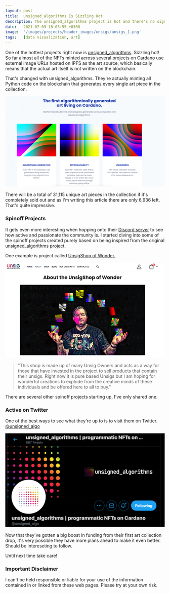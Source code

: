 ```yaml
---
layout: post
title:  unsigned_algorithms Is Sizzling Hot
description: The unsigned_algorithms project is hot and there's no sign of slowing down anytime soon.
date:   2021-07-09 18:05:55 +0300
image:  '/images/projects/header_images/unsigs/unsigs_1.png'
tags:   [data visualization, art]
---
```

One of the hottest projects right now is [unsigned_algorithms](https://www.unsigs.com/). Sizzling hot! So far almost all of the NFTs minted across several projects on Cardano use external image URLs hosted on IPFS as the art source, which basically means that the actual art itself is not written on the blockchain.

That's changed with unsigned_algorithms. They're actually minting all Python code on the blockchain that generates every single art piece in the collection.

![](/images/posts/unsigs-is-hot/unsigs_2.png)  

There will be a total of 31,115 unique art pieces in the collection if it's completely sold out and as I'm writing this article there are only 6,936 left. That's quite impressive. 

### Spinoff Projects
It gets even more interesting when hopping onto their [Discord server](https://discord.gg/nQUJefNq) to
see how active and passionate the community is. I started diving into some of the spinoff projects created purely based on being inspired from the original unsigned_algorithms project. 

One example is project called [UnsigShop of Wonder.](https://unsigshop.com/) 

![](/images/posts/unsigs-is-hot/unsigs_3.png)  

> "This shop is made up of many Unsig Owners and acts as a way for those that have invested in the project to sell products that contain their unsigs. Right now it is pure based Unsigs but I am hoping for wonderful creations to explode from the creative minds of these individuals and be offered here to all to buy."

There are several other spinoff projects starting up, I've only shared one.

### Active on Twitter
One of the best ways to see what they're up to is to visit them on Twitter. [@unsigned_algo](https://twitter.com/unsigned_algo)

![](/images/posts/unsigs-is-hot/unsigs_4.png)  

Now that they've gotten a big boost in funding from their first art collection drop, it's very possible they have more plans ahead to make it even better. Should be intereseting to follow. 

Until next time take care!

### Important Disclaimer
I can't be held responsible or liable for your use of the information contained in or linked from these web pages. Please try at your own risk.
